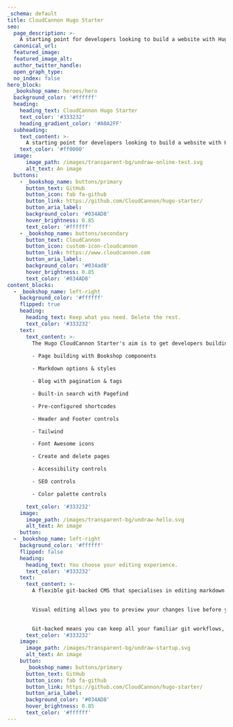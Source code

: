 ```yaml
---
_schema: default
title: CloudCannon Hugo Starter
seo:
  page_description: >-
    A starting point for developers looking to build a website with Hugo, using Bookshop components in CloudCannon.
  canonical_url:
  featured_image:
  featured_image_alt:
  author_twitter_handle:
  open_graph_type:
  no_index: false
hero_block:
  _bookshop_name: heroes/hero
  background_color: '#ffffff'
  heading:
    heading_text: CloudCannon Hugo Starter
    text_color: '#333232'
    heading_gradient_color: '#A0A2FF'
  subheading:
    text_content: >-
      A starting point for developers looking to build a website with Hugo, using Bookshop components in CloudCannon. Create your own copy, and start creating your own components to use in CloudCannon’s CMS.
    text_color: '#ff0000'
  image:
      image_path: /images/transparent-bg/undraw-online-test.svg
      alt_text: An image
  buttons:
    - _bookshop_name: buttons/primary
      button_text: GitHub
      button_icon: fab fa-github
      button_link: https://github.com/CloudCannon/hugo-starter/
      button_aria_label:
      background_color: '#034AD8'
      hover_brightness: 0.85
      text_color: '#ffffff'
    - _bookshop_name: buttons/secondary
      button_text: CloudCannon
      button_icon: custom-icon-cloudcannon
      button_link: https://www.cloudcannon.com
      button_aria_label:
      background_color: '#034ad8'
      hover_brightness: 0.85
      text_color: '#034AD8'
content_blocks:
  - _bookshop_name: left-right
    background_color: '#ffffff'
    flipped: true
    heading:
      heading_text: Keep what you need. Delete the rest.
      text_color: '#333232'
    text:
      text_content: >-
        The Hugo CloudCannon Starter's aim is to get developers building their own site quickly in CloudCannon. This template is trying to strike a balance between minimal, and easy-to-delete boiler plate, while providing some commonly used features out of the box:
        
        - Page building with Bookshop components

        - Markdown options & styles

        - Blog with pagination & tags

        - Built-in search with Pagefind

        - Pre-configured shortcodes

        - Header and Footer controls

        - Tailwind

        - Font Awesome icons

        - Create and delete pages

        - Accessibility controls

        - SEO controls

        - Color palette controls

      text_color: '#333232'
    image:
      image_path: /images/transparent-bg/undraw-hello.svg
      alt_text: An image
    button:
  - _bookshop_name: left-right
    background_color: '#ffffff'
    flipped: false
    heading:
      heading_text: You choose your editing experience.
      text_color: '#333232'
    text:
      text_content: >-
        A flexible git-backed CMS that specialises in editing markdown and data files. 
        

        Visual editing allows you to preview your changes live before you save them. 
        

        Git-backed means you can keep all your familiar git workflows, while providing an easy-to-understand interface for non-technical editors to collaborate via git. 
      text_color: '#333232'
    image:
      image_path: /images/transparent-bg/undraw-startup.svg
      alt_text: An image
    button:
      _bookshop_name: buttons/primary
      button_text: GitHub
      button_icon: fab fa-github
      button_link: https://github.com/CloudCannon/hugo-starter/
      button_aria_label:
      background_color: '#034AD8'
      hover_brightness: 0.85
      text_color: '#ffffff'
---
```

